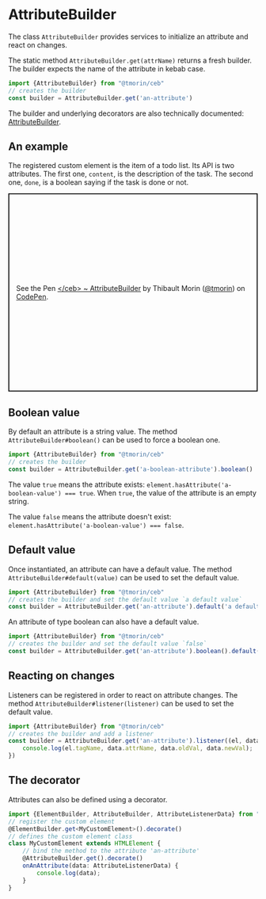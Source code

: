 # AttributeBuilder

The class `AttributeBuilder` provides services to initialize an attribute and react on changes.

The static method `AttributeBuilder.get(attrName)` returns a fresh builder.
The builder expects the name of the attribute in kebab case.

```typescript
import {AttributeBuilder} from "@tmorin/ceb"
// creates the builder
const builder = AttributeBuilder.get('an-attribute')
```

The builder and underlying decorators are also technically documented: [AttributeBuilder](../api/classes/AttributeBuilder.html).

## An example

The registered custom element is the item of a todo list.
Its API is two attributes.
The first one, `content`, is the description of the task.
The second one, `done`, is a boolean saying if the task is done or not.

<p class="codepen" data-height="400" data-theme-id="light" data-default-tab="js,result" data-slug-hash="vYEXVKd" data-editable="true" data-user="tmorin" style="height: 400px; box-sizing: border-box; display: flex; align-items: center; justify-content: center; border: 2px solid; margin: 1em 0; padding: 1em;">
  <span>See the Pen <a href="https://codepen.io/tmorin/pen/vYEXVKd">
  &lt;/ceb&gt; ~ AttributeBuilder</a> by Thibault Morin (<a href="https://codepen.io/tmorin">@tmorin</a>)
  on <a href="https://codepen.io">CodePen</a>.</span>
</p>
<script async src="https://cpwebassets.codepen.io/assets/embed/ei.js"></script>

## Boolean value

By default an attribute is a string value.
The method `AttributeBuilder#boolean()` can be used to force a boolean one.

```typescript
import {AttributeBuilder} from "@tmorin/ceb"
// creates the builder
const builder = AttributeBuilder.get('a-boolean-attribute').boolean()
```

The value `true` means the attribute exists: `element.hasAttribute('a-boolean-value') === true`.
When `true`, the value of the attribute is an empty string.

The value `false` means the attribute doesn't exist: `element.hasAttribute('a-boolean-value') === false`.

## Default value

Once instantiated, an attribute can have a default value.
The method `AttributeBuilder#default(value)` can be used to set the default value.

```typescript
import {AttributeBuilder} from "@tmorin/ceb"
// creates the builder and set the default value `a default value`
const builder = AttributeBuilder.get('an-attribute').default('a default value')
```

An attribute of type boolean can also have a default value.

```typescript
import {AttributeBuilder} from "@tmorin/ceb"
// creates the builder and set the default value `false`
const builder = AttributeBuilder.get('an-attribute').boolean().default(true)
```

## Reacting on changes

Listeners can be registered in order to react on attribute changes.
The method `AttributeBuilder#listener(listener)` can be used to set the default value.

```typescript
import {AttributeBuilder} from "@tmorin/ceb"
// creates the builder and add a listener
const builder = AttributeBuilder.get('an-attribute').listener((el, data) => {
    console.log(el.tagName, data.attrName, data.oldVal, data.newVal);
})
```

## The decorator

Attributes can also be defined using a decorator.

```typescript
import {ElementBuilder, AttributeBuilder, AttributeListenerData} from "@tmorin/ceb"
// register the custom element
@ElementBuilder.get<MyCustomElement>().decorate()
// defines the custom element class
class MyCustomElement extends HTMLElement {
    // bind the method to the attribute 'an-attribute'
    @AttributeBuilder.get().decorate()
    onAnAttribute(data: AttributeListenerData) {
        console.log(data);
    }
}
```
